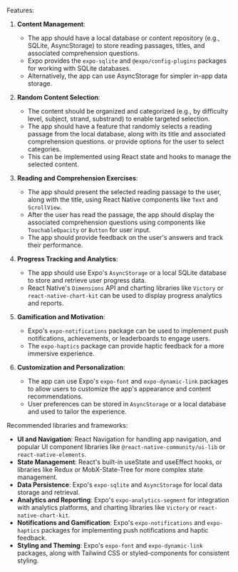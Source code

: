 Features:

1. **Content Management**:
   - The app should have a local database or content repository (e.g., SQLite, AsyncStorage) to store reading passages, titles, and associated comprehension questions.
   - Expo provides the `expo-sqlite` and `@expo/config-plugins` packages for working with SQLite databases.
   - Alternatively, the app can use AsyncStorage for simpler in-app data storage.

2. **Random Content Selection**:   
   - The content should be organized and categorized (e.g., by difficulty level, subject, strand, substrand) to enable targeted selection.
   - The app should have a feature that randomly selects a reading passage from the local database, along with its title and associated comprehension questions. or provide options for the user to select categories.
   - This can be implemented using React state and hooks to manage the selected content.

3. **Reading and Comprehension Exercises**:
   - The app should present the selected reading passage to the user, along with the title, using React Native components like `Text` and `ScrollView`.
   - After the user has read the passage, the app should display the associated comprehension questions using components like `TouchableOpacity` or `Button` for user input.
   - The app should provide feedback on the user's answers and track their performance.

4. **Progress Tracking and Analytics**:
   - The app should use Expo's `AsyncStorage` or a local SQLite database to store and retrieve user progress data.
   - React Native's `Dimensions` API and charting libraries like `Victory` or `react-native-chart-kit` can be used to display progress analytics and reports.

5. **Gamification and Motivation**:
   - Expo's `expo-notifications` package can be used to implement push notifications, achievements, or leaderboards to engage users.
   - The `expo-haptics` package can provide haptic feedback for a more immersive experience.

6. **Customization and Personalization**:
   - The app can use Expo's `expo-font` and `expo-dynamic-link` packages to allow users to customize the app's appearance and content recommendations.
   - User preferences can be stored in `AsyncStorage` or a local database and used to tailor the experience.

Recommended libraries and frameworks:

- **UI and Navigation**: React Navigation for handling app navigation, and popular UI component libraries like `@react-native-community/ui-lib` or `react-native-elements`.
- **State Management**: React's built-in useState and useEffect hooks, or libraries like Redux or MobX-State-Tree for more complex state management.
- **Data Persistence**: Expo's `expo-sqlite` and `AsyncStorage` for local data storage and retrieval.
- **Analytics and Reporting**: Expo's `expo-analytics-segment` for integration with analytics platforms, and charting libraries like `Victory` or `react-native-chart-kit`.
- **Notifications and Gamification**: Expo's `expo-notifications` and `expo-haptics` packages for implementing push notifications and haptic feedback.
- **Styling and Theming**: Expo's `expo-font` and `expo-dynamic-link` packages, along with Tailwind CSS or styled-components for consistent styling.

